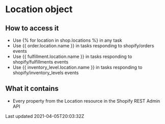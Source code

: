 # Location object

## How to access it

- Use {% for location in shop.locations %} in any task
- Use {{ order.location.name }} in tasks responding to shopify/orders events
- Use {{ fulfillment.location.name }} in tasks responding to shopify/fulfillments events
- Use {{ inventory\_level.location.name }} in tasks responding to shopify/inventory\_levels events

## What it contains

- Every property from the Location resource in the Shopify REST Admin API

Last updated 2021-04-05T20:03:32Z